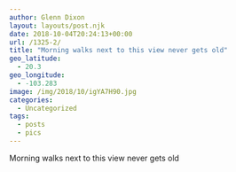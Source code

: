 ```yaml
---
author: Glenn Dixon
layout: layouts/post.njk
date: 2018-10-04T20:24:13+00:00
url: /1325-2/
title: "Morning walks next to this view never gets old"
geo_latitude:
  - 20.3
geo_longitude:
  - -103.283
image: /img/2018/10/igYA7H90.jpg
categories:
  - Uncategorized
tags:
  - posts
  - pics
---
```

Morning walks next to this view never gets old